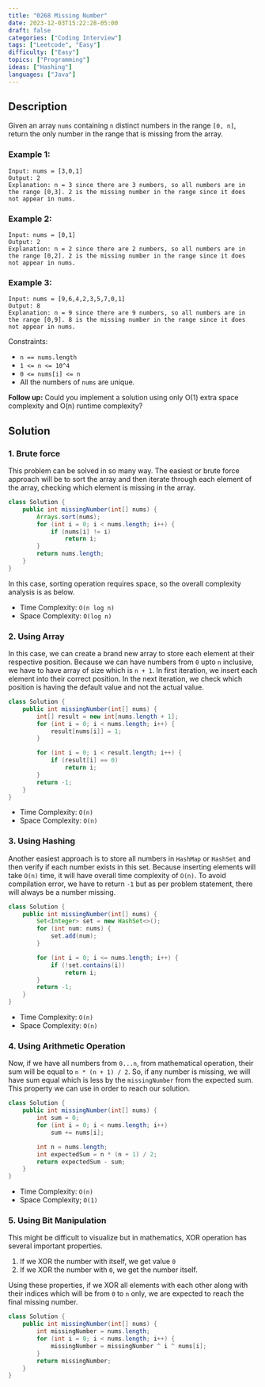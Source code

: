 ```yaml
---
title: "0268 Missing Number"
date: 2023-12-03T15:22:28-05:00
draft: false
categories: ["Coding Interview"]
tags: ["Leetcode", "Easy"]
difficulty: ["Easy"]
topics: ["Programming"]
ideas: ["Hashing"]
languages: ["Java"]
---
```


## Description

Given an array `nums` containing `n` distinct numbers in the range `[0, n]`, return the only number in the range that is missing from the array.

 
### Example 1:

```
Input: nums = [3,0,1]
Output: 2
Explanation: n = 3 since there are 3 numbers, so all numbers are in the range [0,3]. 2 is the missing number in the range since it does not appear in nums.
```

### Example 2:

```
Input: nums = [0,1]
Output: 2
Explanation: n = 2 since there are 2 numbers, so all numbers are in the range [0,2]. 2 is the missing number in the range since it does not appear in nums.
```

### Example 3:

```
Input: nums = [9,6,4,2,3,5,7,0,1]
Output: 8
Explanation: n = 9 since there are 9 numbers, so all numbers are in the range [0,9]. 8 is the missing number in the range since it does not appear in nums.
``` 

Constraints:

- `n == nums.length`
- `1 <= n <= 10^4`
- `0 <= nums[i] <= n`
- All the numbers of `nums` are unique.
 
**Follow up:** Could you implement a solution using only O(1) extra space complexity and O(n) runtime complexity?

## Solution

### 1. Brute force 

This problem can be solved in so many way. The easiest or brute force approach will be to sort the array and then iterate through each element of the array, checking which element is missing in the array.

```java
class Solution {
    public int missingNumber(int[] nums) {
        Arrays.sort(nums);
        for (int i = 0; i < nums.length; i++) {
            if (nums[i] != i)
                return i;
        }
        return nums.length;
    }
}
```

In this case, sorting operation requires space, so the overall complexity analysis is as below.

- Time Complexity: `O(n log n)`
- Space Complexity: `O(log n)`

### 2. Using Array

In this case, we can create a brand new array to store each element at their respective position. Because we can have numbers from `0` upto `n` inclusive, we have to have array of size which is `n + 1`. In first iteration, we insert each element into their correct position. In the next iteration, we check which position is having the default value and not the actual value.

```java
class Solution {
    public int missingNumber(int[] nums) {
        int[] result = new int[nums.length + 1];
        for (int i = 0; i < nums.length; i++) {
            result[nums[i]] = 1;
        }

        for (int i = 0; i < result.length; i++) {
            if (result[i] == 0)
                return i;
        }
        return -1;
    }
}
```

- Time Complexity: `O(n)`
- Space Complexity: `O(n)`

### 3. Using Hashing

Another easiest approach is to store all numbers in `HashMap` or `HashSet` and then verify if each number exists in this set. Because inserting elements will take `O(n)` time, it will have overall time complexity of `O(n)`. To avoid compilation error, we have to return `-1` but as per problem statement, there will always be a number missing.

```java
class Solution {
    public int missingNumber(int[] nums) {
        Set<Integer> set = new HashSet<>();
        for (int num: nums) {
            set.add(num);
        }

        for (int i = 0; i <= nums.length; i++) {
            if (!set.contains(i))
                return i;
        }
        return -1;
    }
}
```

- Time Complexity: `O(n)`
- Space Complexity: `O(n)`

### 4. Using Arithmetic Operation

Now, if we have all numbers from `0...n`, from mathematical operation, their sum will be equal to `n * (n + 1) / 2`. So, if any number is missing, we will have sum equal which is less by the `missingNumber` from the expected sum. This property we can use in order to reach our solution.

```java
class Solution {
    public int missingNumber(int[] nums) {
        int sum = 0;
        for (int i = 0; i < nums.length; i++)
            sum += nums[i];

        int n = nums.length;
        int expectedSum = n * (n + 1) / 2;
        return expectedSum - sum;
    }
}
```

- Time Complexity: `O(n)`
- Space Complexity; `O(1)`

### 5. Using Bit Manipulation

This might be difficult to visualize but in mathematics, XOR operation has several important properties.

1. If we XOR the number with itself, we get value `0`
2. If we XOR the number with `0`, we get the number itself.

Using these properties, if we XOR all elements with each other along with their indices which will be from `0` to `n` only, we are expected to reach the final missing number.

```java
class Solution {
    public int missingNumber(int[] nums) {
        int missingNumber = nums.length;
        for (int i = 0; i < nums.length; i++) {
            missingNumber = missingNumber ^ i ^ nums[i];
        }
        return missingNumber;
    }
}
```